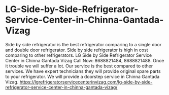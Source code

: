 # LG-Side-by-Side-Refrigerator-Service-Center-in-Chinna-Gantada-Vizag
Side by side refrigerator is the best refrigerator comparing to a single door and double door refrigerator. Side by side refrigerator is high in cost comparing to other refrigerators. LG Side by Side Refrigerator Service Center in Chinna Gantada Vizag Call Now: 8688821484, 8688821488. Once it trouble we will suffer a lot. Our service is the best compared to other services. We have expert technicians they will provide original spare parts to your refrigerator. We will provide a doorstep service in Chinna Gantada Vizag.  https://lgrefrigeratorservicecenterinvizag.com/lg-side-by-side-refrigerator-service-center-in-chinna-gantada-vizag/
